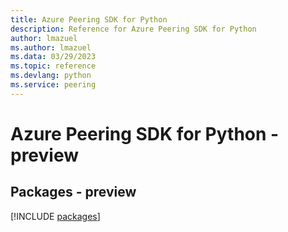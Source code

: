 ```yaml
---
title: Azure Peering SDK for Python
description: Reference for Azure Peering SDK for Python
author: lmazuel
ms.author: lmazuel
ms.data: 03/29/2023
ms.topic: reference
ms.devlang: python
ms.service: peering
---
```

# Azure Peering SDK for Python - preview
## Packages - preview
[!INCLUDE [packages](peering-index.md)]